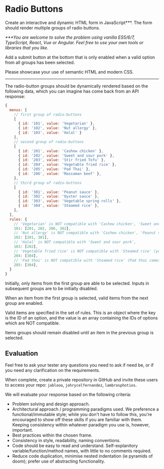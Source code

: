 # Radio Buttons

Create an interactive and dynamic HTML form in JavaScript***.  The form should render multiple groups of radio buttons.

_***You are welcome to solve the problem using vanilla ES5/6/7, TypeScript, React, Vue or Angular. Feel free to use your own tools or libraries that you like._

Add a submit button at the bottom that is only enabled when a valid option from all groups has been selected.

Please showcase your use of semantic HTML and modern CSS.

---
The radio-button groups should be dynamically rendered based on the following data, which you can imagine has come back from an API response:

```javascript
{
  menus: [
    // first group of radio-buttons
    [
      { id: '101', value: 'Vegetarian' },
      { id: '102', value: 'Nut allergy' },
      { id: '103', value: 'Halal' }
    ],
    // second group of radio-buttons
    [
      { id: '201', value: 'Cashew chicken' },
      { id: '202', value: 'Sweet and sour pork' },
      { id: '203', value: 'Stir fried Tofu' },
      { id: '204', value: 'Vegetable fried rice' },
      { id: '205', value: 'Pad Thai' },
      { id: '206', value: 'Massaman beef' },
    ],
    // third group of radio-buttons
    [
      { id: '301', value: 'Peanut sauce' },
      { id: '302', value: 'Oyster sauce' },
      { id: '303', value: 'Vegetable spring rolls' },
      { id: '304', value: 'Steamed rice' },
    ],
  ],
  rules: {
    // 'Vegetarian' is NOT compatible with 'Cashew chicken', 'Sweet and sour pork', 'Massaman beef', 'Oyster sauce'
    101: [201, 202, 206, 302], 
    // 'Nut allergy' is NOT compatible with 'Cashew chicken', 'Peanut sauce',
    102: [201, 301], 
    // 'Halal' is NOT compatible with 'Sweet and sour pork',
    103: [202], 
    // 'Vegetable fried rice' is NOT compatible with 'Steamed rice' (you don't need more rice... carb overload),
    204: [304],
    // 'Pad thai' is NOT compatible with 'Steamed rice' (Pad thai comes with noodles),
    205: [304],
  }
}
```

Initially, only items from the first group are able to be selected. Inputs in subsequent groups are to be initially disabled.

When an item from the first group is selected, valid items from the next group are enabled.

Valid items are specified in the set of rules.  This is an object where the key is the ID of an option, and the value is an array containing the IDs of options which are NOT compatible.

Items groups should remain disabled until an item in the previous group is selected.

## Evaluation
Feel free to ask your tester any questions you need to ask if need be, or if you need any clarification on the requirements.

When complete, create a private repository in GitHub and invite these users to access your repo: `jablooo`, `johrycelfernandez`, `lambrosphotios`.

We will evaluate your response based on the following criteria:

* Problem solving and design approach.
* Architectural approach / programming paradigms used. We preference a functional/immutable style; while you don't have to follow this, you're encouraged to show off these skills if you are familiar with them.  Keeping consistency within whatever paradigm you use is, however, important.
* Best practices within the chosen frame.
* Consistency in style, readability, naming conventions.
* Code should be easy to read and understand.  Self-explanitory variable/function/method names, with little to no comments required.
* Reduce code duplication, minimise nested indentation (ie pyramids of doom); prefer use of abstracting functionality.
